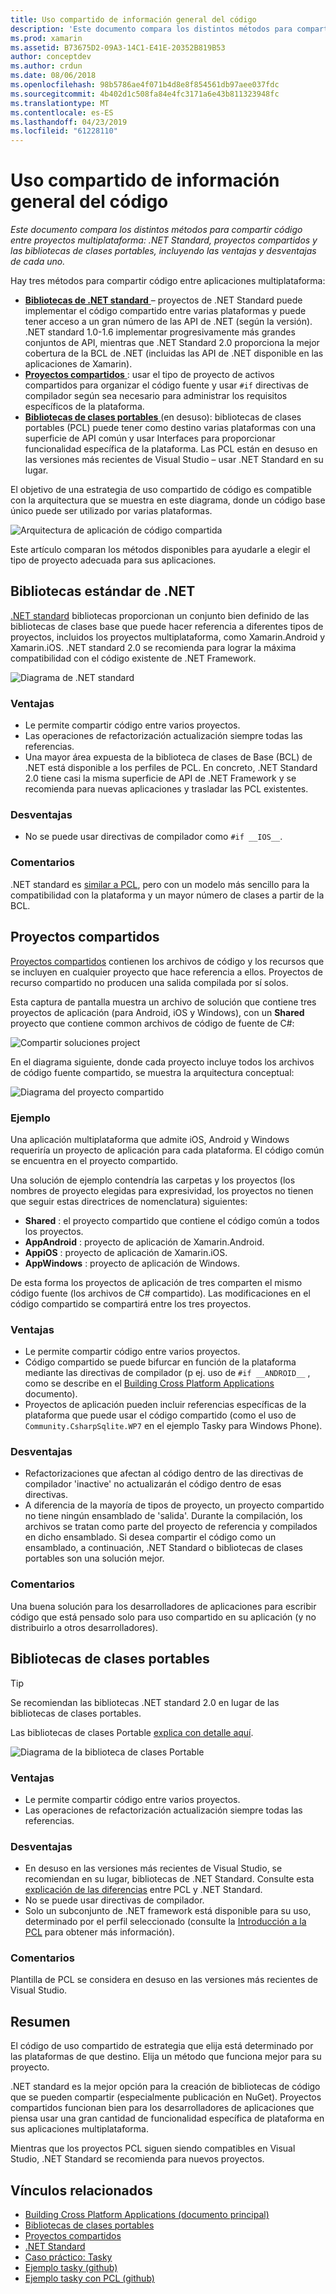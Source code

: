 ```yaml
---
title: Uso compartido de información general del código
description: 'Este documento compara los distintos métodos para compartir código entre proyectos multiplataforma: Compartido proyectos, bibliotecas de clases portables y .NET Standard, incluyendo las ventajas y desventajas de cada uno.'
ms.prod: xamarin
ms.assetid: B73675D2-09A3-14C1-E41E-20352B819B53
author: conceptdev
ms.author: crdun
ms.date: 08/06/2018
ms.openlocfilehash: 98b5786ae4f071b4d8e8f854561db97aee037fdc
ms.sourcegitcommit: 4b402d1c508fa84e4fc3171a6e43b811323948fc
ms.translationtype: MT
ms.contentlocale: es-ES
ms.lasthandoff: 04/23/2019
ms.locfileid: "61228110"
---
```

# <a name="sharing-code-overview"></a>Uso compartido de información general del código

_Este documento compara los distintos métodos para compartir código entre proyectos multiplataforma: .NET Standard, proyectos compartidos y las bibliotecas de clases portables, incluyendo las ventajas y desventajas de cada uno._

Hay tres métodos para compartir código entre aplicaciones multiplataforma:

- [**Bibliotecas de .NET standard** ](#Net_Standard) – proyectos de .NET Standard puede implementar el código compartido entre varias plataformas y puede tener acceso a un gran número de las API de .NET (según la versión). .NET standard 1.0-1.6 implementar progresivamente más grandes conjuntos de API, mientras que .NET Standard 2.0 proporciona la mejor cobertura de la BCL de .NET (incluidas las API de .NET disponible en las aplicaciones de Xamarin).
- [**Proyectos compartidos** ](#Shared_Projects) : usar el tipo de proyecto de activos compartidos para organizar el código fuente y usar `#if` directivas de compilador según sea necesario para administrar los requisitos específicos de la plataforma.
- [**Bibliotecas de clases portables** ](#Portable_Class_Libraries) (en desuso): bibliotecas de clases portables (PCL) puede tener como destino varias plataformas con una superficie de API común y usar Interfaces para proporcionar funcionalidad específica de la plataforma. Las PCL están en desuso en las versiones más recientes de Visual Studio &ndash; usar .NET Standard en su lugar.

El objetivo de una estrategia de uso compartido de código es compatible con la arquitectura que se muestra en este diagrama, donde un código base único puede ser utilizado por varias plataformas.

 ![Arquitectura de aplicación de código compartida](code-sharing-images/conceptualarchitecture.png "comparten la arquitectura de aplicaciones de código")

Este artículo comparan los métodos disponibles para ayudarle a elegir el tipo de proyecto adecuada para sus aplicaciones.

<a name="Net_Standard" />

## <a name="net-standard-libraries"></a>Bibliotecas estándar de .NET

[.NET standard](~/cross-platform/app-fundamentals/net-standard.md) bibliotecas proporcionan un conjunto bien definido de las bibliotecas de clases base que puede hacer referencia a diferentes tipos de proyectos, incluidos los proyectos multiplataforma, como Xamarin.Android y Xamarin.iOS. .NET standard 2.0 se recomienda para lograr la máxima compatibilidad con el código existente de .NET Framework.

![Diagrama de .NET standard](code-sharing-images/netstandard.png "diagrama .NET Standard")

### <a name="benefits"></a>Ventajas

- Le permite compartir código entre varios proyectos.
- Las operaciones de refactorización actualización siempre todas las referencias.
- Una mayor área expuesta de la biblioteca de clases de Base (BCL) de .NET está disponible a los perfiles de PCL. En concreto, .NET Standard 2.0 tiene casi la misma superficie de API de .NET Framework y se recomienda para nuevas aplicaciones y trasladar las PCL existentes.

### <a name="disadvantages"></a>Desventajas

- No se puede usar directivas de compilador como `#if __IOS__`.

### <a name="remarks"></a>Comentarios

.NET standard es [similar a PCL](https://docs.microsoft.com/dotnet/standard/net-standard#comparison-to-portable-class-libraries), pero con un modelo más sencillo para la compatibilidad con la plataforma y un mayor número de clases a partir de la BCL.

<a name="Shared_Projects" />

## <a name="shared-projects"></a>Proyectos compartidos

[Proyectos compartidos](~/cross-platform/app-fundamentals/shared-projects.md) contienen los archivos de código y los recursos que se incluyen en cualquier proyecto que hace referencia a ellos. Proyectos de recurso compartido no producen una salida compilada por sí solos.

Esta captura de pantalla muestra un archivo de solución que contiene tres proyectos de aplicación (para Android, iOS y Windows), con un **Shared** proyecto que contiene common archivos de código de fuente de C#:

![Compartir soluciones project](code-sharing-images/sharedsolution.png "compartido soluciones project")

En el diagrama siguiente, donde cada proyecto incluye todos los archivos de código fuente compartido, se muestra la arquitectura conceptual:

![Diagrama del proyecto compartido](code-sharing-images/sharedassetproject.png "diagrama del proyecto compartido")

### <a name="example"></a>Ejemplo

Una aplicación multiplataforma que admite iOS, Android y Windows requeriría un proyecto de aplicación para cada plataforma. El código común se encuentra en el proyecto compartido.

Una solución de ejemplo contendría las carpetas y los proyectos (los nombres de proyecto elegidas para expresividad, los proyectos no tienen que seguir estas directrices de nomenclatura) siguientes:

- **Shared** : el proyecto compartido que contiene el código común a todos los proyectos.
- **AppAndroid** : proyecto de aplicación de Xamarin.Android.
- **AppiOS** : proyecto de aplicación de Xamarin.iOS.
- **AppWindows** : proyecto de aplicación de Windows.

De esta forma los proyectos de aplicación de tres comparten el mismo código fuente (los archivos de C# compartido). Las modificaciones en el código compartido se compartirá entre los tres proyectos.

### <a name="benefits"></a>Ventajas

- Le permite compartir código entre varios proyectos.
- Código compartido se puede bifurcar en función de la plataforma mediante las directivas de compilador (p ej. uso de `#if __ANDROID__` , como se describe en el [Building Cross Platform Applications](~/cross-platform/app-fundamentals/building-cross-platform-applications/index.md) documento).
- Proyectos de aplicación pueden incluir referencias específicas de la plataforma que puede usar el código compartido (como el uso de `Community.CsharpSqlite.WP7` en el ejemplo Tasky para Windows Phone).

### <a name="disadvantages"></a>Desventajas

- Refactorizaciones que afectan al código dentro de las directivas de compilador 'inactive' no actualizarán el código dentro de esas directivas.
- A diferencia de la mayoría de tipos de proyecto, un proyecto compartido no tiene ningún ensamblado de 'salida'. Durante la compilación, los archivos se tratan como parte del proyecto de referencia y compilados en dicho ensamblado. Si desea compartir el código como un ensamblado, a continuación, .NET Standard o bibliotecas de clases portables son una solución mejor.

<a name="Shared_Remarks" />

### <a name="remarks"></a>Comentarios

Una buena solución para los desarrolladores de aplicaciones para escribir código que está pensado solo para uso compartido en su aplicación (y no distribuirlo a otros desarrolladores).

<a name="Portable_Class_Libraries" />

## <a name="portable-class-libraries"></a>Bibliotecas de clases portables

> [!TIP]
> Se recomiendan las bibliotecas .NET standard 2.0 en lugar de las bibliotecas de clases portables.

Las bibliotecas de clases Portable [explica con detalle aquí](~/cross-platform/app-fundamentals/pcl.md).

![Diagrama de la biblioteca de clases Portable](code-sharing-images/portableclasslibrary.png "diagrama de la biblioteca de clases Portable")

### <a name="benefits"></a>Ventajas

- Le permite compartir código entre varios proyectos.
- Las operaciones de refactorización actualización siempre todas las referencias.

### <a name="disadvantages"></a>Desventajas

- En desuso en las versiones más recientes de Visual Studio, se recomiendan en su lugar, bibliotecas de .NET Standard. Consulte esta [explicación de las diferencias](https://docs.microsoft.com/dotnet/standard/net-standard#comparison-to-portable-class-libraries) entre PCL y .NET Standard.
- No se puede usar directivas de compilador.
- Solo un subconjunto de .NET framework está disponible para su uso, determinado por el perfil seleccionado (consulte la [Introducción a la PCL](~/cross-platform/app-fundamentals/pcl.md) para obtener más información).

### <a name="remarks"></a>Comentarios

Plantilla de PCL se considera en desuso en las versiones más recientes de Visual Studio.

## <a name="summary"></a>Resumen

El código de uso compartido de estrategia que elija está determinado por las plataformas de que destino. Elija un método que funciona mejor para su proyecto.

.NET standard es la mejor opción para la creación de bibliotecas de código que se pueden compartir (especialmente publicación en NuGet). Proyectos compartidos funcionan bien para los desarrolladores de aplicaciones que piensa usar una gran cantidad de funcionalidad específica de plataforma en sus aplicaciones multiplataforma.

Mientras que los proyectos PCL siguen siendo compatibles en Visual Studio, .NET Standard se recomienda para nuevos proyectos.

## <a name="related-links"></a>Vínculos relacionados

- [Building Cross Platform Applications (documento principal)](~/cross-platform/app-fundamentals/building-cross-platform-applications/index.md)
- [Bibliotecas de clases portables](~/cross-platform/app-fundamentals/pcl.md)
- [Proyectos compartidos](~/cross-platform/app-fundamentals/shared-projects.md)
- [.NET Standard](~/cross-platform/app-fundamentals/net-standard.md)
- [Caso práctico: Tasky](~/cross-platform/app-fundamentals/building-cross-platform-applications/case-study-tasky.md)
- [Ejemplo tasky (github)](https://github.com/xamarin/mobile-samples/tree/master/Tasky)
- [Ejemplo tasky con PCL (github)](https://github.com/xamarin/mobile-samples/tree/master/TaskyPortable)
